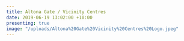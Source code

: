 ```yaml
---
title: Altona Gate / Vicinity Centres
date: 2019-06-19 13:02:00 +10:00
presenting: true
image: "/uploads/Altona%20Gate%20Vicinity%20Centres%20Logo.jpeg"
---
```


